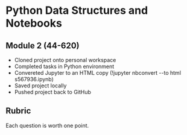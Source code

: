 # Python Data Structures and Notebooks
## Module 2 (44-620)

- Cloned project onto personal workspace
- Completed tasks in Python environment
- Convereted Jupyter to an HTML copy (!jupyter nbconvert --to html s567936.ipynb)
- Saved project locally
- Pushed project back to GitHub

## Rubric

Each question is worth one point.
